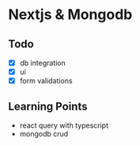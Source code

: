 # Nextjs & Mongodb

## Todo
- [x] db integration
- [x] ui
- [x] form validations

## Learning Points
- react query with typescript
- mongodb crud